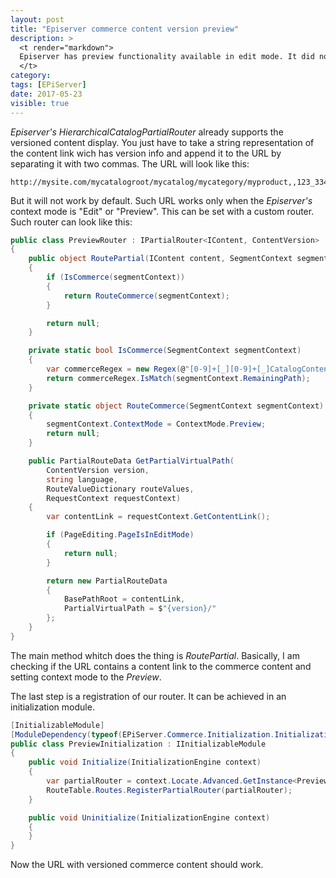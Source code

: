 ```yaml
---
layout: post
title: "Episerver commerce content version preview"
description: >
  <t render="markdown">
  Episerver has preview functionality available in edit mode. It did not satisfy our customer. The customer wanted to see the page as it will be displayed when get published. But I found that Episerver has "hidden" feature which enables you to display concrete commerce content version.
  </t>
category:
tags: [EPiServer]
date: 2017-05-23
visible: true
---
```


_Episerver's_ _HierarchicalCatalogPartialRouter_ already supports the versioned content display. You just have to take a string representation of the content link wich has version info and append it to the URL by separating it with two commas. The URL will look like this:

```
http://mysite.com/mycatalogroot/mycatalog/mycategory/myproduct,,123_334_CatalogContent
```

But it will not work by default. Such URL works only when the _Episerver's_ context mode is "Edit" or "Preview". This can be set with a custom router. Such router can look like this:

```csharp
public class PreviewRouter : IPartialRouter<IContent, ContentVersion>
{
    public object RoutePartial(IContent content, SegmentContext segmentContext)
    {
        if (IsCommerce(segmentContext))
        {
            return RouteCommerce(segmentContext);
        }

        return null;
    }

    private static bool IsCommerce(SegmentContext segmentContext)
    {
        var commerceRegex = new Regex(@"[0-9]+[_][0-9]+[_]CatalogContent$");
        return commerceRegex.IsMatch(segmentContext.RemainingPath);
    }

    private static object RouteCommerce(SegmentContext segmentContext)
    {
        segmentContext.ContextMode = ContextMode.Preview;
        return null;
    }

    public PartialRouteData GetPartialVirtualPath(
        ContentVersion version,
        string language,
        RouteValueDictionary routeValues,
        RequestContext requestContext)
    {
        var contentLink = requestContext.GetContentLink();

        if (PageEditing.PageIsInEditMode)
        {
            return null;
        }

        return new PartialRouteData
        {
            BasePathRoot = contentLink,
            PartialVirtualPath = $"{version}/"
        };
    }
}
```

The main method whitch does the thing is _RoutePartial_. Basically, I am checking if the URL contains a content link to the commerce content and setting context mode to the _Preview_.

The last step is a registration of our router. It can be achieved in an initialization module.

```csharp
[InitializableModule]
[ModuleDependency(typeof(EPiServer.Commerce.Initialization.InitializationModule))]
public class PreviewInitialization : IInitializableModule
{
    public void Initialize(InitializationEngine context)
    {
        var partialRouter = context.Locate.Advanced.GetInstance<PreviewRouter>();
        RouteTable.Routes.RegisterPartialRouter(partialRouter);
    }

    public void Uninitialize(InitializationEngine context)
    {
    }
}
```

Now the URL with versioned commerce content should work.